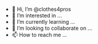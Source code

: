 - 👋 Hi, I’m @clothes4pros
- 👀 I’m interested in ...
- 🌱 I’m currently learning ...
- 💞️ I’m looking to collaborate on ...
- 📫 How to reach me ...

<!---
clothes4pros/clothes4pros is a ✨ special ✨ repository because its `README.md` (this file) appears on your GitHub profile.
You can click the Preview link to take a look at your changes.
--->
